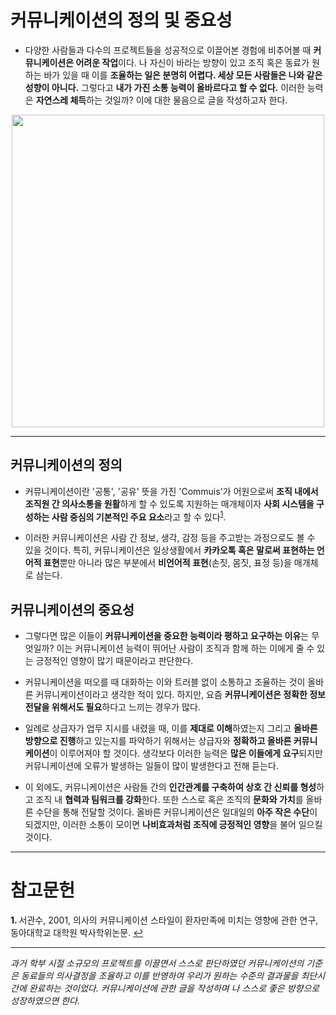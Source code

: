 # 커뮤니케이션의 정의 및 중요성

* 다양한 사람들과 다수의 프로젝트들을 성공적으로 이끌어본 경험에 비추어볼 때 **커뮤니케이션은 어려운 작업**이다. 나 자신이 바라는 방향이 있고 조직 혹은 동료가 원하는 바가 있을 때 이를 **조율하는 일은 분명히 어렵다. 세상 모든 사람들은 나와 같은 성향이 아니다.** 그렇다고 **내가 가진 소통 능력이 올바르다고 할 수 없다.** 이러한 능력은 **자연스레 체득**하는 것일까? 이에 대한 물음으로 글을 작성하고자 한다.

<p align="center">
 <img src = "https://github.com/HaeChan-Jeon/communication/assets/146603024/e892bfcc-7f5c-4173-8db9-734854b574cf", height="500x", width="500px">
</p>

***

## 커뮤니케이션의 정의

* 커뮤니케이션이란 '공통', '공유' 뜻을 가진 'Commuis'가 어원으로써 **조직 내에서 조직원 간 의사소통을 원활**하게 할 수 있도록 지원하는 매개체이자 **사회 시스템을 구성하는 사람 중심의 기본적인 주요 요소**라고 할 수 있다<sup id="a1">[1](#footnote1)</sup>.

* 이러한 커뮤니케이션은 사람 간 정보, 생각, 감정 등을 주고받는 과정으로도 볼 수 있을 것이다. 특히, 커뮤니케이션은 일상생활에서 **카카오톡 혹은 말로써 표현하는 언어적 표현**뿐만 아니라 많은 부분에서 **비언어적 표현**(손짓, 몸짓, 표정 등)을 매개체로 삼는다.

## 커뮤니케이션의 중요성

* 그렇다면 많은 이들이 **커뮤니케이션을 중요한 능력이라 평하고 요구하는 이유**는 무엇일까? 이는 커뮤니케이션 능력이 뛰어난 사람이 조직과 함께 하는 이에게 줄 수 있는 긍정적인 영향이 많기 때문이라고 판단한다.

* 커뮤니케이션을 떠오를 때 대화하는 이와 트러블 없이 소통하고 조율하는 것이 올바른 커뮤니케이션이라고 생각한 적이 있다. 하지만, 요즘 **커뮤니케이션은 정확한 정보 전달을 위해서도 필요**하다고 느끼는 경우가 많다.

* 일례로 상급자가 업무 지시를 내렸을 때, 이를 **제대로 이해**하였는지 그리고 **올바른 방향으로 진행**하고 있는지를 파악하기 위해서는 상급자와 **정확하고 올바른 커뮤니케이션**이 이루어져야 할 것이다. 생각보다 이러한 능력은 **많은 이들에게 요구**되지만 커뮤니케이션에 오류가 발생하는 일들이 많이 발생한다고 전해 듣는다.

* 이 외에도, 커뮤니케이션은 사람들 간의 **인간관계를 구축하여 상호 간 신뢰를 형성**하고 조직 내 **협력과 팀워크를 강화**한다. 또한 스스로 혹은 조직의 **문화와 가치**를 올바른 수단을 통해 전달할 것이다. 올바른 커뮤니케이션은 일대일의 **아주 작은 수단**이 되겠지만, 이러한 소통이 모이면 **나비효과처럼 조직에 긍정적인 영향**을 불어 일으킬 것이다.

***

# 참고문헌

<b id="footnote1">1. </b> 서관수, 2001, 의사의 커뮤니케이션 스타일이 환자만족에 미치는 영향에 관한 연구, 동아대학교 대학원 박사학위논문. [↩](#a1)

***

*과거 학부 시절 소규모의 프로젝트를 이끌면서 스스로 판단하였던 커뮤니케이션의 기준은 동료들의 의사결정을 조율하고 이를 반영하여 우리가 원하는 수준의 결과물을 최단시간에 완료하는 것이었다. 커뮤니케이션에 관한 글을 작성하며 나 스스로 좋은 방향으로 성장하였으면 한다.*
